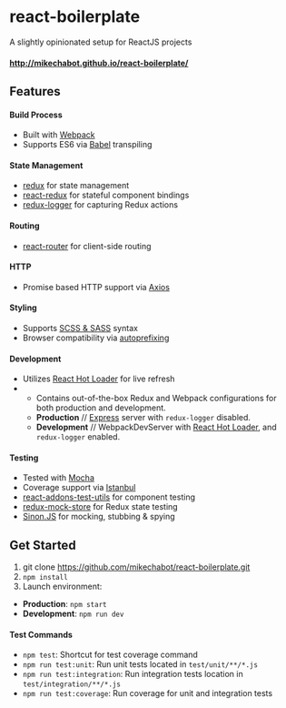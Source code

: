 # react-boilerplate
A slightly opinionated setup for ReactJS projects

#### http://mikechabot.github.io/react-boilerplate/

## Features

#### Build Process
 * Built with [Webpack](https://webpack.github.io/)
 * Supports ES6 via [Babel](https://babeljs.io/) transpiling

#### State Management
* [redux](http://redux.js.org/index.html) for state management
* [react-redux](https://github.com/reactjs/react-redux) for stateful component bindings
* [redux-logger](https://github.com/theaqua/redux-logger) for capturing Redux actions 

#### Routing
* [react-router](https://github.com/reactjs/react-router) for client-side routing

#### HTTP
* Promise based HTTP support via [Axios](https://github.com/mzabriskie/axios)

#### Styling
* Supports [SCSS & SASS](http://sass-lang.com/) syntax
* Browser compatibility via [autoprefixing](https://github.com/postcss/autoprefixer)

#### Development
* Utilizes [React Hot Loader](http://gaearon.github.io/react-hot-loader/) for live refresh
* * Contains out-of-the-box Redux and Webpack configurations for both production and development. 
  * **Production** // [Express](http://expressjs.com/) server with `redux-logger` disabled.
  * **Development** // WebpackDevServer with [React Hot Loader](http://gaearon.github.io/react-hot-loader/), and `redux-logger` enabled.

#### Testing
* Tested with [Mocha](https://mochajs.org/)
* Coverage support via [Istanbul](https://gotwarlost.github.io/istanbul/)
* [react-addons-test-utils](https://facebook.github.io/react/docs/test-utils.html) for component testing
* [redux-mock-store](https://github.com/arnaudbenard/redux-mock-store) for Redux state testing
* [Sinon.JS](http://sinonjs.org/) for mocking, stubbing & spying

## Get Started
1. git clone https://github.com/mikechabot/react-boilerplate.git
2. `npm install`
3. Launch environment:
  *  **Production**: `npm start`
  *  **Development**: `npm run dev`

#### Test Commands
* `npm test`: Shortcut for test coverage command
* `npm run test:unit`: Run unit tests located in `test/unit/**/*.js`
* `npm run test:integration`: Run integration tests location in `test/integration/**/*.js`
* `npm run test:coverage`: Run coverage for unit and integration tests
